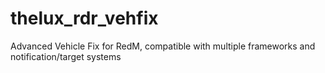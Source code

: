 # thelux_rdr_vehfix
Advanced Vehicle Fix for RedM, compatible with multiple frameworks and notification/target systems
